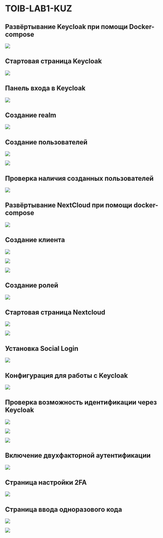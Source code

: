 # TOIB-LAB1-KUZ

## Развёртывание Keycloak при помощи Docker-compose

![](screenshots/1.png)

## Стартовая страница Keycloak

![](screenshots/2.png)

## Панель входа в Keycloak

![](screenshots/3.png)

## Создание realm

![](screenshots/4.png)

## Создание пользователей

![](screenshots/5.png)

![](screenshots/6.png)

## Проверка наличия созданных пользователей

![](screenshots/7.png)

## Развёртывание NextCloud при помощи docker-compose

![](screenshots/8.png)

## Создание клиента

![](screenshots/9.png)

![](screenshots/10.png)

![](screenshots/11.png)

## Создание ролей

![](screenshots/12.png)

## Cтартовая страница Nextcloud

![](screenshots/13.png)

![](screenshots/14.png)

## Установка Social Login

![](screenshots/15.png)

## Конфигурация для работы с Keycloak

![](screenshots/16.png)

## Проверка возможность идентификации через Keycloak

![](screenshots/17.png)

![](screenshots/18.png)

![](screenshots/19.png)

## Включение двухфакторной аутентификации

![](screenshots/20.png)

## Страница настройки 2FA

![](screenshots/21.png)

## Страница ввода одноразового кода

![](screenshots/22.png)

![](screenshots/23.png)
